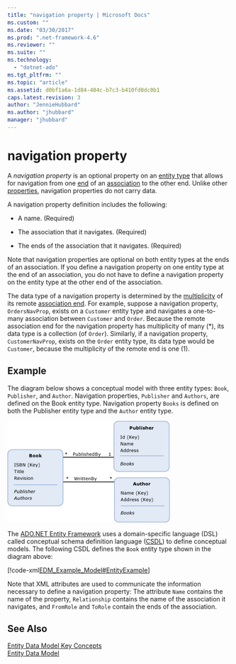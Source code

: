 ```yaml
---
title: "navigation property | Microsoft Docs"
ms.custom: ""
ms.date: "03/30/2017"
ms.prod: ".net-framework-4.6"
ms.reviewer: ""
ms.suite: ""
ms.technology: 
  - "dotnet-ado"
ms.tgt_pltfrm: ""
ms.topic: "article"
ms.assetid: d0bf1a6a-1d84-484c-b7c3-b410fd8dc0b1
caps.latest.revision: 3
author: "JennieHubbard"
ms.author: "jhubbard"
manager: "jhubbard"
---
```

# navigation property
A *navigation property* is an optional property on an [entity type](../../../../docs/framework/data/adonet/entity-type.md) that allows for navigation from one [end](../../../../docs/framework/data/adonet/association-end.md) of an [association](../../../../docs/framework/data/adonet/association-type.md) to the other end. Unlike other [properties](../../../../docs/framework/data/adonet/property.md), navigation properties do not carry data.  
  
 A navigation property definition includes the following:  
  
-   A name. (Required)  
  
-   The association that it navigates. (Required)  
  
-   The ends of the association that it navigates. (Required)  
  
 Note that navigation properties are optional on both entity types at the ends of an association. If you define a navigation property on one entity type at the end of an association, you do not have to define a navigation property on the entity type at the other end of the association.  
  
 The data type of a navigation property is determined by the [multiplicity](../../../../docs/framework/data/adonet/association-end-multiplicity.md) of its remote [association end](../../../../docs/framework/data/adonet/association-end.md). For example, suppose a navigation property, `OrdersNavProp`, exists on a `Customer` entity type and navigates a one-to-many association between `Customer` and `Order`. Because the remote association end for the navigation property has multiplicity of many (*), its data type is a collection (of `Order`). Similarly, if a navigation property, `CustomerNavProp`, exists on the `Order` entity type, its data type would be `Customer`, because the multiplicity of the remote end is one (1).  
  
## Example  
 The diagram below shows a conceptual model with three entity types: `Book`, `Publisher`, and `Author`. Navigation properties, `Publisher` and `Authors`, are defined on the Book entity type. Navigation property `Books` is defined on both the Publisher entity type and the `Author` entity type.  
  
 ![Model with Navigation Properties](../../../../docs/framework/data/adonet/media/modelwithnavprops.gif "ModelWithNavProps")  
  
 The [ADO.NET Entity Framework](../../../../docs/framework/data/adonet/ef/ado-net-entity-framework.md) uses a domain-specific language (DSL) called conceptual schema definition language ([CSDL](../../../../docs/framework/data/adonet/ef/language-reference/csdl-specification.md)) to define conceptual models. The following CSDL defines the `Book` entity type shown in the diagram above:  
  
 [!code-xml[EDM_Example_Model#EntityExample](../../../../samples/snippets/xml/VS_Snippets_Data/edm_example_model/xml/books.edmx#entityexample)]  
  
 Note that XML attributes are used to communicate the information necessary to define a navigation property: The attribute `Name` contains the name of the property, `Relationship` contains the name of the association it navigates, and `FromRole` and `ToRole` contain the ends of the association.  
  
## See Also  
 [Entity Data Model Key Concepts](../../../../docs/framework/data/adonet/entity-data-model-key-concepts.md)   
 [Entity Data Model](../../../../docs/framework/data/adonet/entity-data-model.md)
